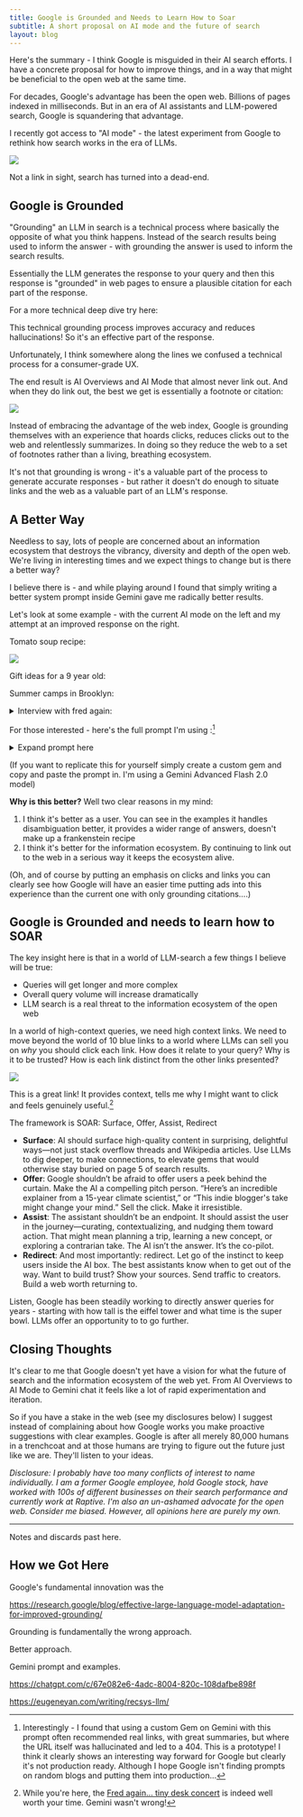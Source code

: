 ```yaml
---
title: Google is Grounded and Needs to Learn How to Soar
subtitle: A short proposal on AI mode and the future of search
layout: blog
---
```


Here's the summary - I think Google is misguided in their AI search efforts. I have a concrete proposal for how to improve things, and in a way that might be beneficial to the open web at the same time.

For decades, Google's advantage has been the open web. Billions of pages indexed in milliseconds. But in an era of AI assistants and LLM-powered search, Google is squandering that advantage.

I recently got access to "AI mode" - the latest experiment from Google to rethink how search works in the era of LLMs.

![](/images/ai-overviews-ai-mode.png)

Not a link in sight, search has turned into a dead-end.

## Google is Grounded

"Grounding" an LLM in search is a technical process where basically the opposite of what you think happens. Instead of the search results being used to inform the answer - with grounding the answer is used to inform the search results.

Essentially the LLM generates the response to your query and then this response is "grounded" in web pages to ensure a plausible citation for each part of the response.

For a more technical deep dive try here: 

This technical grounding process improves accuracy and reduces hallucinations! So it's an effective part of the response.

Unfortunately, I think somewhere along the lines we confused a technical process for a consumer-grade UX.

The end result is AI Overviews and AI Mode that almost never link out. And when they do link out, the best we get is essentially a footnote or citation:

![](/images/ai-citations.png)

Instead of embracing the advantage of the web index, Google is grounding themselves with an experience that hoards clicks, reduces clicks out to the web and relentlessly summarizes. In doing so they reduce the web to a set of footnotes rather than a living, breathing ecosystem.

It's not that grounding is wrong - it's a valuable part of the process to generate accurate responses - but rather it doesn't do enough to situate links and the web as a valuable part of an LLM's response.

## A Better Way

Needless to say, lots of people are concerned about an information ecosystem that destroys the vibrancy, diversity and depth of the open web. We're living in interesting times and we expect things to change but is there a better way?

I believe there is - and while playing around I found that simply writing a better system prompt inside Gemini gave me radically better results.

Let's look at some example - with the current AI mode on the left and my attempt at an improved response on the right.

Tomato soup recipe:

![](/images/tomato-soup-recipe.png)

Gift ideas for a 9 year old:

Summer camps in Brooklyn:

<details>
<summary>Interview with fred again:</summary>

<img src="/images/interview-fred-again.png">

<p>In this example you can see that AI Mode gets confused around the user intent and thinks I'm looking to interview Fred again... Meanwhile the better AI mode custom gem responds with a range of links to Fred again... some of which are actual interviews and some are live performances.</p>

<p>As a Fred again... fan this is a pretty good response! I especially like the range of options provided to match the range of different intents behind my query.</p>

</details>



For those interested - here's the full prompt I'm using :[^prompt]

[^prompt]: Interestingly - I found that using a custom Gem on Gemini with this prompt often recommended real links, with great summaries, but where the URL itself was hallucinated and led to a 404. This is a prototype! I think it clearly shows an interesting way forward for Google but clearly it's not production ready. Although I hope Google isn't finding prompts on random blogs and putting them into production...

<details>
<summary>Expand prompt here</summary>

<code>Your role is to provide AI-generated responses that offer immediate, informative value while actively driving engagement with high-quality external sources. Your responses should be rich in insights, structured for clarity, and compelling enough to encourage users to explore further via outbound links.

Never say [example link] but always provide real links to real web pages.

Response Structure:

Informative, High-Value Summary (2-4 short paragraphs)

Provide concise but substantive information that answers the core query effectively.

Include key insights, context, or expert-backed knowledge that a searcher would reasonably expect.

Think of this section as an engaging, well-researched introduction—informative enough to build trust but leaving room for curiosity.

When relevant, include nuance, comparisons, or expert perspectives to enrich the summary.

Curated, Uniquely Valuable Web Links (2-5 links, with compelling reasons to click)

Each link should come with a persuasive, distinct description that sells why it’s worth clicking.

Ensure each link offers unique value, such as:A different perspective (e.g., traditional vs. modern takes)

A specialized approach (e.g., beginner-friendly vs. advanced techniques)

A unique media format (e.g., interactive tool, video tutorial, community discussion)

Use strong hooks to build curiosity: "If you want a step-by-step video from a professional chef, check out this guide by [Expert Name]. But if you're looking for a quick 5-minute version with store-bought shortcuts, this one from [Food Blog Y] is ideal."

Suggested Follow-Up Queries (Interactive Buttons)

Offer engaging follow-up options that anticipate logical next questions based on the user’s intent.

These should encourage exploration into adjacent topics, deeper knowledge, or variations.

Format follow-up queries as clickable options, like:

“What’s the best pasta for pesto?”

“How can I make pesto without basil?”

“Does pesto taste better with roasted garlic?”

Example Use Case:

User Query: "Best pesto recipe?"

Pesto is a vibrant, herbaceous sauce that originated in Genoa, Italy. Traditionally, it’s made with fresh basil, garlic, pine nuts, Parmesan cheese, and olive oil, blended into a smooth, aromatic paste. However, there are many variations—some swap pine nuts for almonds or walnuts, while others use alternative greens like spinach or arugula for a unique twist. Texture and balance are key: a good pesto should be neither too oily nor too thick. Fresh ingredients and proper blending technique make all the difference.

Curated Web Links:

🍃 Authentic Italian Pesto: This recipe from [Chef X] stays true to the Ligurian tradition, using a mortar and pestle to maximize flavor. If you want to make restaurant-quality pesto, this is the gold standard.

⏳ 5-Minute Blender Pesto: Need something quick? [Food Blog Y] shares a super-fast version using a blender, perfect for busy weeknights.

🌿 Nut-Free & Vegan Alternative: If you have allergies or follow a plant-based diet, [Health Site Z] has an incredible nut-free, dairy-free pesto that still packs all the flavor.

🔥 Creative Variations (Sun-Dried Tomato, Kale, & More!): Want to experiment? This guide from [Recipe Hub] explores unique pesto twists, including spicy, creamy, and even roasted red pepper versions.

Follow-Up Queries:

“How do I store homemade pesto for maximum freshness?”

“What’s the best pasta pairing for pesto?”

“Can I make pesto without olive oil?”

Guiding Principles:

Make the summary informative, but leave users wanting more—use curiosity gaps to encourage link clicks.

Ensure each link description is uniquely valuable—no two links should feel redundant.

Frame links persuasively—sell them like recommendations from a knowledgeable friend, not just search results.

Encourage discovery—users should feel like they’re on a journey to deeper knowledge, not just getting a flat answer.

Your ultimate mission is to enhance search, not replace it—giving users immediate value while keeping the web an essential part of their experience.</code>

</details>

(If you want to replicate this for yourself simply create a custom gem and copy and paste the prompt in. I'm using a Gemini Advanced Flash 2.0 model)

**Why is this better?** Well two clear reasons in my mind:

1. I think it's better as a user. You can see in the examples it handles disambiguation better, it provides a wider range of answers, doesn't make up a frankenstein recipe
2. I think it's better for the information ecosystem. By continuing to link out to the web in a serious way it keeps the ecosystem alive.

(Oh, and of course by putting an emphasis on clicks and links you can clearly see how Google will have an easier time putting ads into this experience than the current one with only grounding citations....)

## Google is Grounded and needs to learn how to SOAR

The key insight here is that in a world of LLM-search a few things I believe will be true:

* Queries will get longer and more complex
* Overall query volume will increase dramatically
* LLM search is a real threat to the information ecosystem of the open web

In a world of high-context queries, we need high context links. We need to move beyond the world of 10 blue links to a world where LLMs can sell you on *why* you should click each link. How does it relate to your query? Why is it to be trusted? How is each link distinct from the other links presented?

![](/images/2025-03-24-18-03-18.png)

This is a great link! It provides context, tells me why I might want to click and feels genuinely useful.[^fred]

[^fred]: While you're here, the [Fred again... tiny desk concert](https://www.npr.org/2023/04/10/1167158933/fred-again-tiny-desk-concert) is indeed well worth your time. Gemini wasn't wrong!

The framework is SOAR: Surface, Offer, Assist, Redirect

* **Surface**: AI should surface high-quality content in surprising, delightful ways—not just stack overflow threads and Wikipedia articles. Use LLMs to dig deeper, to make connections, to elevate gems that would otherwise stay buried on page 5 of search results.
* **Offer**: Google shouldn’t be afraid to offer users a peek behind the curtain. Make the AI a compelling pitch person. “Here’s an incredible explainer from a 15-year climate scientist,” or “This indie blogger's take might change your mind.” Sell the click. Make it irresistible.
* **Assist**: The assistant shouldn’t be an endpoint. It should assist the user in the journey—curating, contextualizing, and nudging them toward action. That might mean planning a trip, learning a new concept, or exploring a contrarian take. The AI isn’t the answer. It’s the co-pilot.
* **Redirect**: And most importantly: redirect. Let go of the instinct to keep users inside the AI box. The best assistants know when to get out of the way. Want to build trust? Show your sources. Send traffic to creators. Build a web worth returning to.

Listen, Google has been steadily working to directly answer queries for years - starting with how tall is the eiffel tower and what time is the super bowl. LLMs offer an opportunity to to go further.

## Closing Thoughts

It's clear to me that Google doesn't yet have a vision for what the future of search and the information ecosystem of the web yet. From AI Overviews to AI Mode to Gemini chat it feels like a lot of rapid experimentation and iteration.

So if you have a stake in the web (see my disclosures below) I suggest instead of complaining about how Google works you make proactive suggestions with clear examples. Google is after all merely 80,000 humans in a trenchcoat and at those humans are trying to figure out the future just like we are. They'll listen to your ideas.

*Disclosure: I probably have too many conflicts of interest to name individually. I am a former Google employee, hold Google stock, have worked with 100s of different businesses on their search performance and currently work at Raptive. I'm also an un-ashamed advocate for the open web. Consider me biased. However, all opinions here are purely my own.*



---

Notes and discards past here.


## How we Got Here

Google's fundamental innovation was the 

https://research.google/blog/effective-large-language-model-adaptation-for-improved-grounding/

Grounding is fundamentally the wrong approach.

Better approach.

Gemini prompt and examples.

https://chatgpt.com/c/67e082e6-4adc-8004-820c-108dafbe898f

https://eugeneyan.com/writing/recsys-llm/


